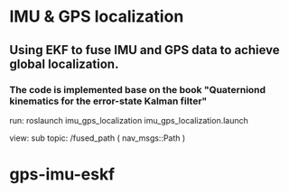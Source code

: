 # IMU & GPS localization
## Using EKF to fuse IMU and GPS data to achieve global localization.
### The code is implemented base on the book "Quaterniond kinematics for the error-state Kalman filter"

run:
roslaunch imu_gps_localization imu_gps_localization.launch

view:
sub topic: /fused_path ( nav_msgs::Path )
# gps-imu-eskf
